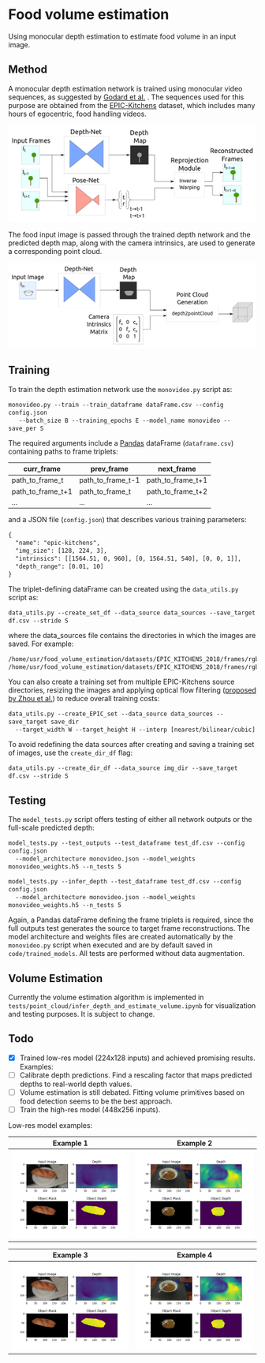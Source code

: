 # Food volume estimation
Using monocular depth estimation to estimate food volume in an input image.

## Method
A monocular depth estimation network is trained using monocular video sequences, as suggested by [Godard et al.](https://arxiv.org/pdf/1806.01260.pdf) . The sequences used for this purpose are obtained from the [EPIC-Kitchens](http://epic-kitchens.github.io/) dataset, which includes many hours of egocentric, food handling videos. 

![Depth Network Training](/sources/depth_train.png)

The food input image is passed through the trained depth network and the predicted depth map, along with the camera intrinsics, are used to generate a corresponding point cloud.

![Volume Estimation](/sources/vol_est.png)


## Training
To train the depth estimation network use the ```monovideo.py``` script as:
```
monovideo.py --train --train_dataframe dataFrame.csv --config config.json 
   --batch_size B --training_epochs E --model_name monovideo --save_per S
```
The required arguments include  a [Pandas](https://pandas.pydata.org/) dataFrame (```dataframe.csv```) containing paths to frame triplets:

curr_frame | prev_frame | next_frame
------------ | ------------- | ----------
path_to_frame_t | path_to_frame_t-1 | path_to_frame_t+1
path_to_frame_t+1 | path_to_frame_t | path_to_frame_t+2
... | ... | ... 

and a JSON file (```config.json```) that describes various training parameters:
```
{
  "name": "epic-kitchens",
  "img_size": [128, 224, 3],
  "intrinsics": [[1564.51, 0, 960], [0, 1564.51, 540], [0, 0, 1]],
  "depth_range": [0.01, 10]
}
```

The triplet-defining dataFrame can be created using the ```data_utils.py``` script as:
```
data_utils.py --create_set_df --data_source data_sources --save_target df.csv --stride S
```
where the data_sources file contains the directories in which the images are saved. For example:
```
/home/usr/food_volume_estimation/datasets/EPIC_KITCHENS_2018/frames/rgb/train/P01/P03_3/
/home/usr/food_volume_estimation/datasets/EPIC_KITCHENS_2018/frames/rgb/train/P01/P05_1/
```
You can also create a training set from multiple EPIC-Kitchens source directories, resizing the images and applying optical flow filtering ([proposed by Zhou et al.](https://people.eecs.berkeley.edu/~tinghuiz/projects/SfMLearner/cvpr17_sfm_final.pdf)) to reduce overall training costs:
```
data_utils.py --create_EPIC_set --data_source data_sources --save_target save_dir 
  --target_width W --target_height H --interp [nearest/bilinear/cubic]
  ```
To avoid redefining the data sources after creating and saving a training set of images, use the ```create_dir_df``` flag:
```
data_utils.py --create_dir_df --data_source img_dir --save_target df.csv --stride S
```


## Testing
The ```model_tests.py``` script offers testing of either all network outputs or the full-scale predicted depth:
```
model_tests.py --test_outputs --test_dataframe test_df.csv --config config.json 
  --model_architecture monovideo.json --model_weights monovideo_weights.h5 --n_tests 5
```
```
model_tests.py --infer_depth --test_dataframe test_df.csv --config config.json 
  --model_architecture monovideo.json --model_weights monovideo_weights.h5 --n_tests 5
```
Again, a Pandas dataFrame defining the frame triplets is required, since the full outputs test generates the source to target frame reconstructions. The model architecture and weights files are created automatically by the ```monovideo.py``` script when executed and are by default saved in ```code/trained_models```. All tests are performed without data augmentation.


## Volume Estimation
Currently the volume estimation algorithm is implemented in ```tests/point_cloud/infer_depth_and_estimate_volume.ipynb``` for visualization and testing purposes. It is subject to change. 


## Todo
- [x] Trained low-res model (224x128 inputs) and achieved promising results.
  Examples:
- [ ] Calibrate depth predictions. Find a rescaling factor that maps predicted
  depths to real-world depth values.
- [ ] Volume estimation is still debated. Fitting volume primitives based on
  food detection seems to be the best approach.
- [ ] Train the high-res model (448x256 inputs).
  
Low-res model examples:

Example 1 | Example 2
------------ | -------------
![Example 1](/tests/point_cloud/results/test_1_depth.png) | ![Example 2](/tests/point_cloud/results/test_2_depth.png)

Example 3 | Example 4
------------ | -------------
![Example 1](/tests/point_cloud/results/test_1_depth.png) | ![Example 2](/tests/point_cloud/results/test_2_depth.png)
</table> 

